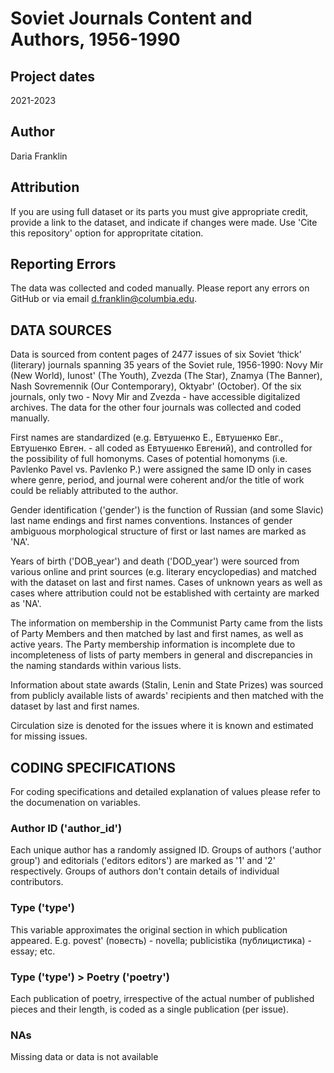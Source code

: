 # Soviet Journals Content and Authors, 1956-1990 

## Project dates
2021-2023
## Author
Daria Franklin 
## Attribution 
If you are using full dataset or its parts you must give appropriate credit, provide a link to the dataset, and indicate if changes were made. Use 'Cite this repository' option for appropritate citation. 
## Reporting Errors 
The data was collected and coded manually. Please report any errors on GitHub or via email d.franklin@columbia.edu. 

## DATA SOURCES 

Data is sourced from content pages of 2477 issues of six Soviet ‘thick’ (literary) journals spanning 35 years of the Soviet rule, 1956-1990: Novy Mir (New World), Iunost' (The Youth), Zvezda (The Star), Znamya (The Banner), Nash Sovremennik (Our Contemporary), Oktyabr' (October). 
Of the six journals, only two - Novy Mir and Zvezda - have accessible digitalized archives. The data for the other four journals was collected and coded manually. 

First names are standardized (e.g. Евтушенко Е., Евтушенко Евг., Евтушенко Евген. - all coded as Евтушенко Евгений), and controlled for the possibility of full homonyms. Cases of potential homonyms (i.e. Pavlenko Pavel vs. Pavlenko P.) were assigned the same ID only in cases where genre, period, and journal were coherent and/or the title of work could be reliably attributed to the author.   

Gender identification ('gender') is the function of Russian (and some Slavic) last name endings and first names conventions. Instances of gender ambiguous morphological structure of first or last names are marked as 'NA'. 

Years of birth ('DOB_year') and death ('DOD_year') were sourced from various online and print sources (e.g. literary encyclopedias) and matched with the dataset on last and first names. Cases of unknown years as well as cases where attribution could not be established with certainty are marked as 'NA'. 

The information on membership in the Communist Party came from the lists of Party Members and then matched by last and first names, as well as active years. The Party membership information is incomplete due to incompleteness of lists of party members in general and discrepancies in the naming standards within various lists. 

Information about state awards (Stalin, Lenin and State Prizes) was sourced from publicly available lists of awards' recipients and then matched with the dataset by last and first names. 

Circulation size is denoted for the issues where it is known and estimated for missing issues. 


## CODING SPECIFICATIONS 
For coding specifications and detailed explanation of values please refer to the documenation on variables.

### Author ID ('author_id') 
Each unique author has a randomly assigned ID. Groups of authors ('author group') and editorials ('editors editors') are marked as '1' and '2' respectively. Groups of authors don't contain details of individual contributors. 

### Type ('type') 
This variable approximates the original section in which publication appeared. E.g. povest' (повесть) - novella; publicistika (публицистика) - essay; etc. 

### Type ('type') > Poetry ('poetry')
Each publication of poetry, irrespective of the actual number of published pieces and their length, is coded as a single publication (per issue). 

### NAs 
Missing data or data is not available
